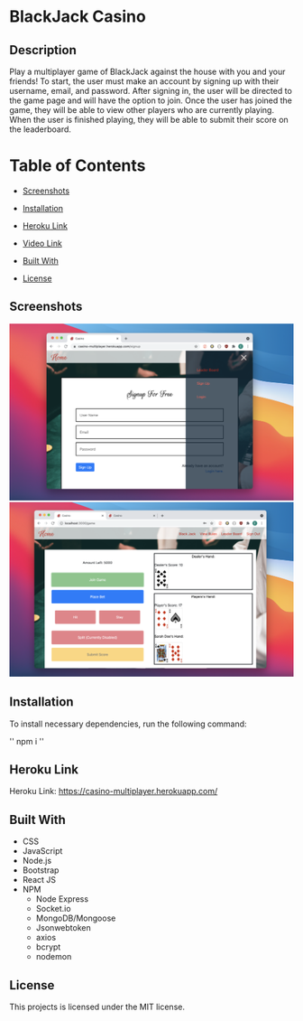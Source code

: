 # BlackJack Casino

## Description

Play a multiplayer game of BlackJack against the house with you and your friends! To start, the user must make an account by signing up with their username, email, and password. After signing in, the user will be directed to the game page and will have the option to join. Once the user has joined the game, they will be able to view other players who are currently playing. When the user is finished playing, they will be able to submit their score on the leaderboard.

# Table of Contents

* [Screenshots](#screenshots)

* [Installation](#installation)

* [Heroku Link](#heroku-link)

* [Video Link](#video-link)

* [Built With](#built-with)

* [License](#license)

## Screenshots

![alt text](client/src/Images/CasinoSignupPage.png)
![alt text](client/src/Images/CasinoGamePage.png)

## Installation

To install necessary dependencies, run the following command:

''
npm i
''

## Heroku Link

Heroku Link: https://casino-multiplayer.herokuapp.com/

## Built With

* CSS
* JavaScript
* Node.js
* Bootstrap
* React JS
* NPM
    * Node Express
    * Socket.io
    * MongoDB/Mongoose
    * Jsonwebtoken
    * axios
    * bcrypt
    * nodemon



## License

This projects is licensed under the MIT license.


